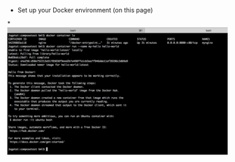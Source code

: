 - Set up your Docker environment (on this page)

*![Setting up Docker](https://github.com/pyruskimo/G4-Test/blob/master/Docker%20container%20name%20my-hello.png)


